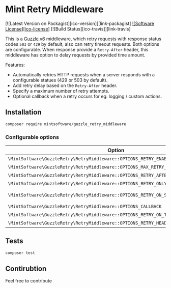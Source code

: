 # Mint Retry Middleware

[![Latest Version on Packagist][ico-version]][link-packagist]
[![Software License][ico-license]](LICENSE.md)
[![Build Status][ico-travis]][link-travis]

This is a [Guzzle v6](http://guzzlephp.org) middleware, which retry requests with response status codes `503` or `429` by default, also can retry timeout requests.
Both options are configurable. When response provide a `Retry-After` header, this middleware has option to delay requests by provided time amount.

Features:

- Automatically retries HTTP requests when a server responds with a configurable statues (429 or 503 by default).
- Add retry delay based on the `Retry-After` header.
- Specify a maximum number of retry attempts.
- Optional callback when a retry occurs for eg. logging / custom actions.

## Installation

``` bash
composer require mintsoftware/guzzle_retry_middleware
```

### Configurable options

| Option                                                                                | Type              | Default  | 
| ------------------------------------------------------------------------------------- | ----------------- | -------- | 
| `\MintSoftware\GuzzleRetry\RetryMiddleware::OPTIONS_RETRY_ENABLED`                    | boolean           | true     | 
| `\MintSoftware\GuzzleRetry\RetryMiddleware::OPTIONS_MAX_RETRY_ATTEMPTS`               | integer           | 10       |
| `\MintSoftware\GuzzleRetry\RetryMiddleware::OPTIONS_RETRY_AFTER_SECONDS`              | integer           | 1        | 
| `\MintSoftware\GuzzleRetry\RetryMiddleware::OPTIONS_RETRY_ONLY_IF_RETRY_AFTER_HEADER` | boolean           | false    | 
| `\MintSoftware\GuzzleRetry\RetryMiddleware::OPTIONS_RETRY_ON_STATUS`                  | array<int>        | 503, 429 | 
| `\MintSoftware\GuzzleRetry\RetryMiddleware::OPTIONS_CALLBACK`                         | callable          | null     | 
| `\MintSoftware\GuzzleRetry\RetryMiddleware::OPTIONS_RETRY_ON_TIMEOUT`                 | boolean           | false    | 
| `\MintSoftware\GuzzleRetry\RetryMiddleware::OPTIONS_RETRY_HEADER`                     | boolean           | false    |

## Tests

``` bash
composer test
```

## Contirubtion

Feel free to contribute